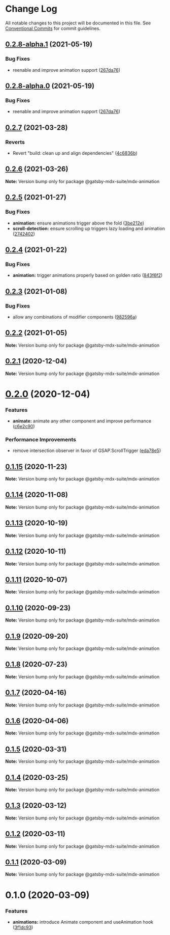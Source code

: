 # Change Log

All notable changes to this project will be documented in this file.
See [Conventional Commits](https://conventionalcommits.org) for commit guidelines.

## [0.2.8-alpha.1](https://github.com/axe312ger/gatsby-mdx-suite/compare/@gatsby-mdx-suite/mdx-animation@0.2.7...@gatsby-mdx-suite/mdx-animation@0.2.8-alpha.1) (2021-05-19)


### Bug Fixes

* reenable and improve animation support ([267da76](https://github.com/axe312ger/gatsby-mdx-suite/commit/267da76310f958f1b101525f2d5193bfdd4587c9))





## [0.2.8-alpha.0](https://github.com/axe312ger/gatsby-mdx-suite/compare/@gatsby-mdx-suite/mdx-animation@0.2.7...@gatsby-mdx-suite/mdx-animation@0.2.8-alpha.0) (2021-05-19)


### Bug Fixes

* reenable and improve animation support ([267da76](https://github.com/axe312ger/gatsby-mdx-suite/commit/267da76310f958f1b101525f2d5193bfdd4587c9))





## [0.2.7](https://github.com/axe312ger/gatsby-mdx-suite/compare/@gatsby-mdx-suite/mdx-animation@0.2.6...@gatsby-mdx-suite/mdx-animation@0.2.7) (2021-03-28)


### Reverts

* Revert "build: clean up and align dependencies" ([4c6836b](https://github.com/axe312ger/gatsby-mdx-suite/commit/4c6836b3b3acb1cde4498b5608e2c179676d91c0))





## [0.2.6](https://github.com/axe312ger/gatsby-mdx-suite/compare/@gatsby-mdx-suite/mdx-animation@0.2.5...@gatsby-mdx-suite/mdx-animation@0.2.6) (2021-03-26)

**Note:** Version bump only for package @gatsby-mdx-suite/mdx-animation





## [0.2.5](https://github.com/axe312ger/gatsby-mdx-suite/compare/@gatsby-mdx-suite/mdx-animation@0.2.4...@gatsby-mdx-suite/mdx-animation@0.2.5) (2021-01-27)


### Bug Fixes

* **animation:** ensure animations trigger above the fold ([3be212e](https://github.com/axe312ger/gatsby-mdx-suite/commit/3be212ed9a5e8aa420ce87756ae1d397c387a469))
* **scroll-detection:** ensure scrolling up triggers lazy loading and animation ([2742402](https://github.com/axe312ger/gatsby-mdx-suite/commit/27424028b96fd691b4dcd644a461797e3f272a97))





## [0.2.4](https://github.com/axe312ger/gatsby-mdx-suite/compare/@gatsby-mdx-suite/mdx-animation@0.2.3...@gatsby-mdx-suite/mdx-animation@0.2.4) (2021-01-22)


### Bug Fixes

* **animation:** trigger animations properly based on golden ratio ([843f6f2](https://github.com/axe312ger/gatsby-mdx-suite/commit/843f6f24e41b53ba9f80c8632406ce8e8916a3dc))





## [0.2.3](https://github.com/axe312ger/gatsby-mdx-suite/compare/@gatsby-mdx-suite/mdx-animation@0.2.2...@gatsby-mdx-suite/mdx-animation@0.2.3) (2021-01-08)


### Bug Fixes

* allow any combinations of modifier components ([982596a](https://github.com/axe312ger/gatsby-mdx-suite/commit/982596aeee2435efac2cb4ab069cc4a286341773))





## [0.2.2](https://github.com/axe312ger/gatsby-mdx-suite/compare/@gatsby-mdx-suite/mdx-animation@0.2.1...@gatsby-mdx-suite/mdx-animation@0.2.2) (2021-01-05)

**Note:** Version bump only for package @gatsby-mdx-suite/mdx-animation





## [0.2.1](https://github.com/axe312ger/gatsby-mdx-suite/compare/@gatsby-mdx-suite/mdx-animation@0.2.0...@gatsby-mdx-suite/mdx-animation@0.2.1) (2020-12-04)

**Note:** Version bump only for package @gatsby-mdx-suite/mdx-animation





# [0.2.0](https://github.com/axe312ger/gatsby-mdx-suite/compare/@gatsby-mdx-suite/mdx-animation@0.1.15...@gatsby-mdx-suite/mdx-animation@0.2.0) (2020-12-04)


### Features

* **animate:** animate any other component and improve performance ([c6e2c90](https://github.com/axe312ger/gatsby-mdx-suite/commit/c6e2c90bb13d29ff5e8b444f7f6d5b36800ab994))


### Performance Improvements

* remove intersection observer in favor of GSAP.ScrollTrigger ([eda78e5](https://github.com/axe312ger/gatsby-mdx-suite/commit/eda78e503285714a1d8c0a7a735d2e452feb54b5))





## [0.1.15](https://github.com/axe312ger/gatsby-mdx-suite/compare/@gatsby-mdx-suite/mdx-animation@0.1.14...@gatsby-mdx-suite/mdx-animation@0.1.15) (2020-11-23)

**Note:** Version bump only for package @gatsby-mdx-suite/mdx-animation





## [0.1.14](https://github.com/axe312ger/gatsby-mdx-suite/compare/@gatsby-mdx-suite/mdx-animation@0.1.13...@gatsby-mdx-suite/mdx-animation@0.1.14) (2020-11-08)

**Note:** Version bump only for package @gatsby-mdx-suite/mdx-animation





## [0.1.13](https://github.com/axe312ger/gatsby-mdx-suite/compare/@gatsby-mdx-suite/mdx-animation@0.1.12...@gatsby-mdx-suite/mdx-animation@0.1.13) (2020-10-19)

**Note:** Version bump only for package @gatsby-mdx-suite/mdx-animation





## [0.1.12](https://github.com/axe312ger/gatsby-mdx-suite/compare/@gatsby-mdx-suite/mdx-animation@0.1.11...@gatsby-mdx-suite/mdx-animation@0.1.12) (2020-10-11)

**Note:** Version bump only for package @gatsby-mdx-suite/mdx-animation





## [0.1.11](https://github.com/axe312ger/gatsby-mdx-suite/compare/@gatsby-mdx-suite/mdx-animation@0.1.10...@gatsby-mdx-suite/mdx-animation@0.1.11) (2020-10-07)

**Note:** Version bump only for package @gatsby-mdx-suite/mdx-animation





## [0.1.10](https://github.com/axe312ger/gatsby-mdx-suite/compare/@gatsby-mdx-suite/mdx-animation@0.1.9...@gatsby-mdx-suite/mdx-animation@0.1.10) (2020-09-23)

**Note:** Version bump only for package @gatsby-mdx-suite/mdx-animation





## [0.1.9](https://github.com/axe312ger/gatsby-mdx-suite/compare/@gatsby-mdx-suite/mdx-animation@0.1.8...@gatsby-mdx-suite/mdx-animation@0.1.9) (2020-09-20)

**Note:** Version bump only for package @gatsby-mdx-suite/mdx-animation





## [0.1.8](https://github.com/axe312ger/gatsby-mdx-suite/compare/@gatsby-mdx-suite/mdx-animation@0.1.7...@gatsby-mdx-suite/mdx-animation@0.1.8) (2020-07-23)

**Note:** Version bump only for package @gatsby-mdx-suite/mdx-animation





## [0.1.7](https://github.com/axe312ger/gatsby-suite-mdx/compare/@gatsby-mdx-suite/mdx-animation@0.1.6...@gatsby-mdx-suite/mdx-animation@0.1.7) (2020-04-16)

**Note:** Version bump only for package @gatsby-mdx-suite/mdx-animation





## [0.1.6](https://github.com/axe312ger/gatsby-suite-mdx/compare/@gatsby-mdx-suite/mdx-animation@0.1.5...@gatsby-mdx-suite/mdx-animation@0.1.6) (2020-04-06)

**Note:** Version bump only for package @gatsby-mdx-suite/mdx-animation





## [0.1.5](https://github.com/axe312ger/gatsby-suite-mdx/compare/@gatsby-mdx-suite/mdx-animation@0.1.4...@gatsby-mdx-suite/mdx-animation@0.1.5) (2020-03-31)

**Note:** Version bump only for package @gatsby-mdx-suite/mdx-animation





## [0.1.4](https://github.com/axe312ger/gatsby-suite-mdx/compare/@gatsby-mdx-suite/mdx-animation@0.1.3...@gatsby-mdx-suite/mdx-animation@0.1.4) (2020-03-25)

**Note:** Version bump only for package @gatsby-mdx-suite/mdx-animation





## [0.1.3](https://github.com/axe312ger/gatsby-suite-mdx/compare/@gatsby-mdx-suite/mdx-animation@0.1.2...@gatsby-mdx-suite/mdx-animation@0.1.3) (2020-03-12)

**Note:** Version bump only for package @gatsby-mdx-suite/mdx-animation





## [0.1.2](https://github.com/axe312ger/gatsby-suite-mdx/compare/@gatsby-mdx-suite/mdx-animation@0.1.1...@gatsby-mdx-suite/mdx-animation@0.1.2) (2020-03-11)

**Note:** Version bump only for package @gatsby-mdx-suite/mdx-animation





## [0.1.1](https://github.com/axe312ger/gatsby-mdx-suite/compare/@gatsby-mdx-suite/mdx-animation@0.1.0...@gatsby-mdx-suite/mdx-animation@0.1.1) (2020-03-09)

**Note:** Version bump only for package @gatsby-mdx-suite/mdx-animation





# 0.1.0 (2020-03-09)


### Features

* **animations:** introduce Animate component and useAnimation hook ([3f1dc93](https://github.com/axe312ger/gatsby-mdx-suite/commit/3f1dc93ce4e2f57718c8f94a9f96aadc6b94014b))
